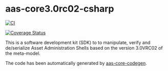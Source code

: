 # aas-core3.0rc02-csharp

[![CI](https://github.com/aas-core-works/aas-core3.0rc02-csharp/actions/workflows/ci.yml/badge.svg)](https://github.com/aas-core-works/aas-core3.0rc02-csharp/actions/workflows/ci.yml)

[![Coverage Status](https://coveralls.io/repos/github/aas-core-works/aas-core3.0rc02-csharp/badge.svg?branch=main)](https://coveralls.io/github/aas-core-works/aas-core3.0rc02-csharp?branch=main)

This is a software development kit (SDK) to to manipulate, verify and de/serialize Asset Administration Shells based on the version 3.0VRC02 of the meta-model.

The code has been automatically generated by [aas-core-codegen].

[aas-core-codegen]: https://github.com/aas-core-works/aas-core-codegen
